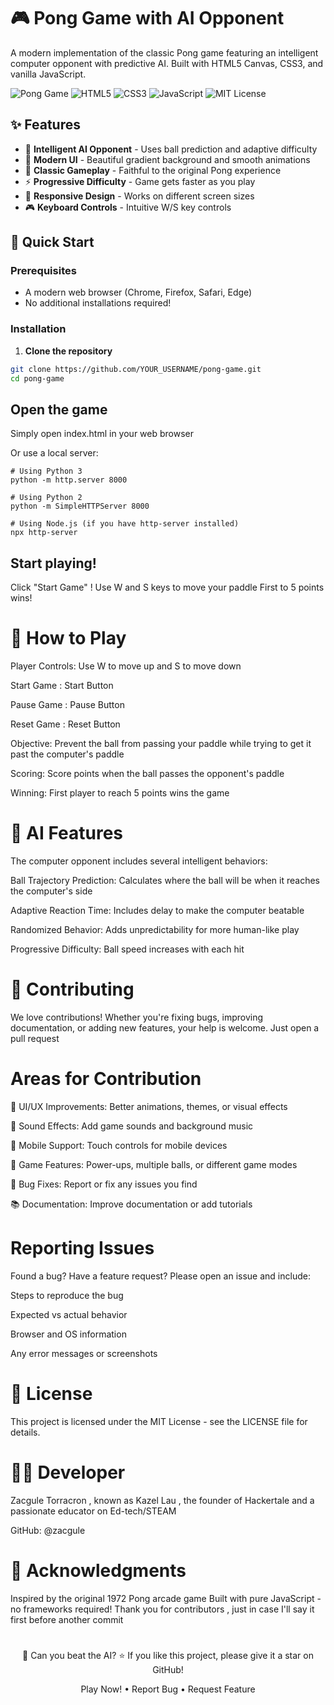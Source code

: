 # 🎮 Pong Game with AI Opponent

A modern implementation of the classic Pong game featuring an intelligent computer opponent with predictive AI. Built with HTML5 Canvas, CSS3, and vanilla JavaScript.

![Pong Game](https://img.shields.io/badge/Game-Pong-brightgreen)
![HTML5](https://img.shields.io/badge/HTML5-E34F26?logo=html5&logoColor=white)
![CSS3](https://img.shields.io/badge/CSS3-1572B6?logo=css3&logoColor=white)
![JavaScript](https://img.shields.io/badge/JavaScript-F7DF1E?logo=javascript&logoColor=black)
![MIT License](https://img.shields.io/badge/License-MIT-green.svg)

## ✨ Features

- 🎯 **Intelligent AI Opponent** - Uses ball prediction and adaptive difficulty
- 🎨 **Modern UI** - Beautiful gradient background and smooth animations
- 🏓 **Classic Gameplay** - Faithful to the original Pong experience
- ⚡ **Progressive Difficulty** - Game gets faster as you play
- 📱 **Responsive Design** - Works on different screen sizes
- 🎮 **Keyboard Controls** - Intuitive W/S key controls

## 🚀 Quick Start

### Prerequisites
- A modern web browser (Chrome, Firefox, Safari, Edge)
- No additional installations required!

### Installation

1. **Clone the repository**
```bash
git clone https://github.com/YOUR_USERNAME/pong-game.git
cd pong-game
```
## Open the game

Simply open index.html in your web browser

Or use a local server:
```
# Using Python 3
python -m http.server 8000

# Using Python 2
python -m SimpleHTTPServer 8000

# Using Node.js (if you have http-server installed)
npx http-server
```
## Start playing!

Click "Start Game" ! Use W and S keys to move your paddle
First to 5 points wins!

# 🎯 How to Play
Player Controls: Use W to move up and S to move down 

Start Game :	Start Button

Pause Game :	Pause Button

Reset Game :	Reset Button

Objective: Prevent the ball from passing your paddle while trying to get it past the computer's paddle

Scoring: Score points when the ball passes the opponent's paddle

Winning: First player to reach 5 points wins the game

# 🤖 AI Features
The computer opponent includes several intelligent behaviors:

Ball Trajectory Prediction: Calculates where the ball will be when it reaches the computer's side

Adaptive Reaction Time: Includes delay to make the computer beatable

Randomized Behavior: Adds unpredictability for more human-like play

Progressive Difficulty: Ball speed increases with each hit

# 🤝 Contributing
We love contributions! Whether you're fixing bugs, improving documentation, or adding new features, your help is welcome. Just open a pull request

# Areas for Contribution
🎨 UI/UX Improvements: Better animations, themes, or visual effects

🎵 Sound Effects: Add game sounds and background music

📱 Mobile Support: Touch controls for mobile devices

🔧 Game Features: Power-ups, multiple balls, or different game modes

🐛 Bug Fixes: Report or fix any issues you find

📚 Documentation: Improve documentation or add tutorials

# Reporting Issues
Found a bug? Have a feature request? Please open an issue and include:

Steps to reproduce the bug

Expected vs actual behavior

Browser and OS information

Any error messages or screenshots


# 📜 License
This project is licensed under the MIT License - see the LICENSE file for details.

# 👨‍💻 Developer
Zacgule Torracron , known as Kazel Lau , the founder of Hackertale and a passionate educator on Ed-tech/STEAM

GitHub: @zacgule

# 🙏 Acknowledgments
Inspired by the original 1972 Pong arcade game
Built with pure JavaScript - no frameworks required!
Thank you for contributors , just in case I'll say it first before another commit
#

<div align="center">
🎯 Can you beat the AI?
⭐ If you like this project, please give it a star on GitHub!

Play Now! • Report Bug • Request Feature

</div>




